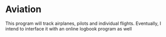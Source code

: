 # Aviation
This program will track airplanes, pilots and individual flights. 
Eventually, I intend to interface it with an online logbook program as well
